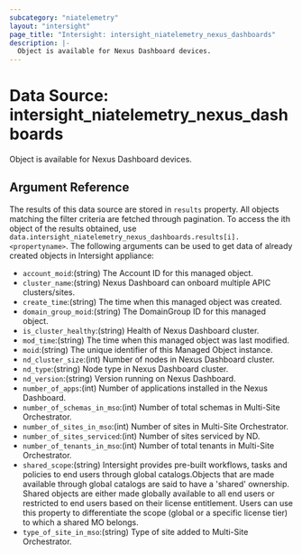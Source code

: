 ```yaml
---
subcategory: "niatelemetry"
layout: "intersight"
page_title: "Intersight: intersight_niatelemetry_nexus_dashboards"
description: |-
  Object is available for Nexus Dashboard devices.
---
```


# Data Source: intersight_niatelemetry_nexus_dashboards
Object is available for Nexus Dashboard devices.
## Argument Reference
The results of this data source are stored in `results` property.
All objects matching the filter criteria are fetched through pagination.
To access the ith object of the results obtained, use `data.intersight_niatelemetry_nexus_dashboards.results[i].<propertyname>`.
The following arguments can be used to get data of already created objects in Intersight appliance:
* `account_moid`:(string) The Account ID for this managed object. 
* `cluster_name`:(string) Nexus Dashboard can onboard multiple APIC clusters/sites. 
* `create_time`:(string) The time when this managed object was created. 
* `domain_group_moid`:(string) The DomainGroup ID for this managed object. 
* `is_cluster_healthy`:(string) Health of Nexus Dashboard cluster. 
* `mod_time`:(string) The time when this managed object was last modified. 
* `moid`:(string) The unique identifier of this Managed Object instance. 
* `nd_cluster_size`:(int) Number of nodes in Nexus Dashboard cluster. 
* `nd_type`:(string) Node type in Nexus Dashboard cluster. 
* `nd_version`:(string) Version running on Nexus Dashboard. 
* `number_of_apps`:(int) Number of applications installed in the Nexus Dashboard. 
* `number_of_schemas_in_mso`:(int) Number of total schemas in Multi-Site Orchestrator. 
* `number_of_sites_in_mso`:(int) Number of sites in Multi-Site Orchestrator. 
* `number_of_sites_serviced`:(int) Number of sites serviced by ND. 
* `number_of_tenants_in_mso`:(int) Number of total tenants in Multi-Site Orchestrator. 
* `shared_scope`:(string) Intersight provides pre-built workflows, tasks and policies to end users through global catalogs.Objects that are made available through global catalogs are said to have a 'shared' ownership. Shared objects are either made globally available to all end users or restricted to end users based on their license entitlement. Users can use this property to differentiate the scope (global or a specific license tier) to which a shared MO belongs. 
* `type_of_site_in_mso`:(string) Type of site added to Multi-Site Orchestrator. 
 
